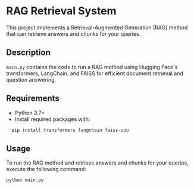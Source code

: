 

# RAG Retrieval System

This project implements a Retrieval-Augmented Generation (RAG) method that can retrieve answers and chunks for your queries.

## Description
`main.py` contains the code to run a RAG method using Hugging Face's transformers, LangChain, and FAISS for efficient document retrieval and question answering.

## Requirements

- Python 3.7+
- Install required packages with:

```bash
  pip install transformers langchain faiss-cpu
```

## Usage
To run the RAG method and retrieve answers and chunks for your queries, execute the following command:

```bash
python main.py
```



